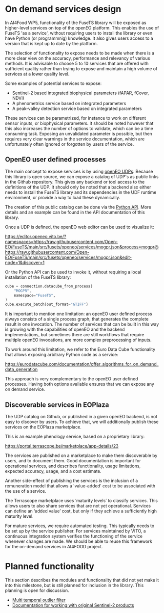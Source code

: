 # On demand services design

In AI4Food WP5, functionality of the FuseTS library will be exposed as higher-level 
services on top of the openEO platform. This enables the use of FuseTS 'as a service', without
requiring users to install the library or even have Python (or programmnig) knowledge. 
It also gives users access to a version that is kept up to date by the platform.

The selection of functionality to expose needs to be made when there is a more clear view
on the accuracy, performance and relevancy of various methods. It is advisable to choose
5 to 10 services that are offered with sufficient quality rather than trying to expose
and maintain a high volume of services at a lower quality level.

Some examples of potential services to expose:

- Sentinel-2 based integrated biophysical parameters (fAPAR, fCover, NDVI)
- A phenometrics service based on integrated parameters
- A peak-valley detection service based on integrated parameters

These services can be parametrized, for instance to work on different sensor inputs, or
biophysical parameters. It should be noted however that this also increases the number of
options to validate, which can be a time consuming task. Exposing an unvalidated parameter is
possible, but then requires very clear warnings in the service documentation, which are unfortunately
often ignored or forgotten by users of the service. 

## OpenEO user defined processes

The main concept to expose services is by using [openEO UDPs](https://api.openeo.org/#tag/User-Defined-Processes). Because this library is open source,
we can expose a catalog of UDP's as public links in the Github repository. This gives any backend
or tool access to the definitions of the UDP. It should only be noted that a backend also either
needs to install the FuseTS library and its dependencies in the UDF runtime environment, or 
provide a way to load these dynamically.

The creation of this public catalog can be done via the [Python API](https://open-eo.github.io/openeo-python-client/udp.html). More details and
an example can be found in the API documentation of this library.

Once a UDP is defined, the openEO web editor can be used to visualize it:

https://editor.openeo.vito.be/?namespaces=https://raw.githubusercontent.com/Open-EO/FuseTS/main/src/fusets/openeo/services/mogpr.json&process=mogpr@https://raw.githubusercontent.com/Open-EO/FuseTS/main/src/fusets/openeo/services/mogpr.json&edit-node=1&discover=1

Or the Python API can be used to invoke it, without requiring a local installation of the
FuseTS library:

```python
cube = connection.datacube_from_process(
    "MOGPR", 
    namespace="FuseTS", 
)
cube.execute_batch(out_format="GTIFF")
```


It is important to mention one limitation: an openEO user defined process always consists of a single process
graph, that generates the complete result in one invocation. The number of services that can be built in this
way is growing with the capabilities of openEO and the backend implementations, but sometimes there are still
workflows that require multiple openEO invocations, are more complex preprocessing of inputs.

To work around this limitation, we refer to the Euro Data Cube functionality that allows exposing arbitrary
Python code as a service:

https://eurodatacube.com/documentation/offer_algorithms_for_on_demand_data_generation

This approach is very complementary to the openEO user defined processes. Having both options available ensures
that we can expose any on demand service. 




## Discoverable services in EOPlaza

The UDP catalog on Github, or published in a given openEO backend, is not easy to discover by users.
To achieve that, we will additionally publish these services on the EOPlaza marketplace. 
 
This is an example phenology service, based on  a proprietary library:  

https://portal.terrascope.be/marketplace/app-details/23 


The services are published on a marketplace to make them discoverable by users, and to document them.
Good documentation is important for operational services, and describes functionality, usage limitations, 
expected accuracy, usage, and a cost estimate.  

Another side-effect of publishing the services is the inclusion of a remuneration model that allows a 'value-added'
cost to be associated with the use of a service.

The Terrascope marketplace uses ‘maturity levels’ to classify services. This allows users to also share
services that are not yet operational. Services can define an ‘added value’ cost, but only if they achieve 
a sufficiently high maturity level. 

For mature services, we require automated testing. This typically needs to be set up by the service publisher. For services maintained by VITO, a continuous integration system verifies the functioning of the service whenever changes are made. We should be able to reuse this framework for the on-demand services in AI4FOOD project. 



# Planned functionality

This section describes the modules and functionality that did not yet make it into this milestone, but is still planned
for inclusion in the library. This planning is open for discussion.

- [Multi temporal outlier filter](https://github.com/Open-EO/FuseTS/issues/61)
- [Documentation for working with original Sentinel-2 products](https://github.com/Open-EO/FuseTS/issues/59)